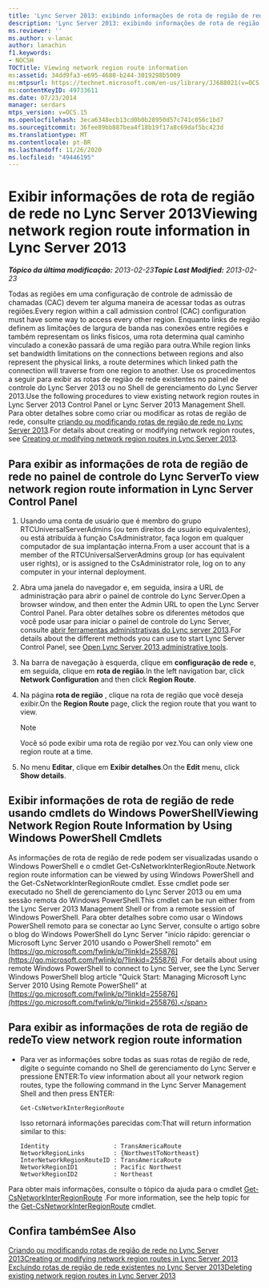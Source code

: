 ```yaml
---
title: 'Lync Server 2013: exibindo informações de rota de região de rede'
description: 'Lync Server 2013: exibindo informações de rota de região de rede.'
ms.reviewer: ''
ms.author: v-lanac
author: lanachin
f1.keywords:
- NOCSH
TOCTitle: Viewing network region route information
ms:assetid: 34dd9fa3-e695-4680-b244-3019298b5009
ms:mtpsurl: https://technet.microsoft.com/en-us/library/JJ688021(v=OCS.15)
ms:contentKeyID: 49733611
ms.date: 07/23/2014
manager: serdars
mtps_version: v=OCS.15
ms.openlocfilehash: 3eca6348ecb13cd0b0b28950d57c741c056c1bd7
ms.sourcegitcommit: 36fee89bb887bea4f18b19f17a8c69daf5bc423d
ms.translationtype: MT
ms.contentlocale: pt-BR
ms.lasthandoff: 11/26/2020
ms.locfileid: "49446195"
---
```

# <a name="viewing-network-region-route-information-in-lync-server-2013"></a><span data-ttu-id="561ef-103">Exibir informações de rota de região de rede no Lync Server 2013</span><span class="sxs-lookup"><span data-stu-id="561ef-103">Viewing network region route information in Lync Server 2013</span></span>

<div data-xmlns="http://www.w3.org/1999/xhtml">

<div class="topic" data-xmlns="http://www.w3.org/1999/xhtml" data-msxsl="urn:schemas-microsoft-com:xslt" data-cs="https://msdn.microsoft.com/">

<div data-asp="https://msdn2.microsoft.com/asp">



</div>

<div id="mainSection">

<div id="mainBody"><span data-ttu-id="561ef-104">

<span> </span></span><span class="sxs-lookup"><span data-stu-id="561ef-104">

<span> </span></span></span>

<span data-ttu-id="561ef-105">_**Tópico da última modificação:** 2013-02-23_</span><span class="sxs-lookup"><span data-stu-id="561ef-105">_**Topic Last Modified:** 2013-02-23_</span></span>

<span data-ttu-id="561ef-106">Todas as regiões em uma configuração de controle de admissão de chamadas (CAC) devem ter alguma maneira de acessar todas as outras regiões.</span><span class="sxs-lookup"><span data-stu-id="561ef-106">Every region within a call admission control (CAC) configuration must have some way to access every other region.</span></span> <span data-ttu-id="561ef-107">Enquanto links de região definem as limitações de largura de banda nas conexões entre regiões e também representam os links físicos, uma rota determina qual caminho vinculado a conexão passará de uma região para outra.</span><span class="sxs-lookup"><span data-stu-id="561ef-107">While region links set bandwidth limitations on the connections between regions and also represent the physical links, a route determines which linked path the connection will traverse from one region to another.</span></span> <span data-ttu-id="561ef-108">Use os procedimentos a seguir para exibir as rotas de região de rede existentes no painel de controle do Lync Server 2013 ou no Shell de gerenciamento do Lync Server 2013.</span><span class="sxs-lookup"><span data-stu-id="561ef-108">Use the following procedures to view existing network region routes in Lync Server 2013 Control Panel or Lync Server 2013 Management Shell.</span></span> <span data-ttu-id="561ef-109">Para obter detalhes sobre como criar ou modificar as rotas de região de rede, consulte [criando ou modificando rotas de região de rede no Lync Server 2013](lync-server-2013-creating-or-modifying-network-region-routes.md).</span><span class="sxs-lookup"><span data-stu-id="561ef-109">For details about creating or modifying network region routes, see [Creating or modifying network region routes in Lync Server 2013](lync-server-2013-creating-or-modifying-network-region-routes.md).</span></span>

<div>

## <a name="to-view-network-region-route-information-in-lync-server-control-panel"></a><span data-ttu-id="561ef-110">Para exibir as informações de rota de região de rede no painel de controle do Lync Server</span><span class="sxs-lookup"><span data-stu-id="561ef-110">To view network region route information in Lync Server Control Panel</span></span>

1.  <span data-ttu-id="561ef-111">Usando uma conta de usuário que é membro do grupo RTCUniversalServerAdmins (ou tem direitos de usuário equivalentes), ou está atribuída à função CsAdministrator, faça logon em qualquer computador de sua implantação interna.</span><span class="sxs-lookup"><span data-stu-id="561ef-111">From a user account that is a member of the RTCUniversalServerAdmins group (or has equivalent user rights), or is assigned to the CsAdministrator role, log on to any computer in your internal deployment.</span></span>

2.  <span data-ttu-id="561ef-112">Abra uma janela do navegador e, em seguida, insira a URL de administração para abrir o painel de controle do Lync Server.</span><span class="sxs-lookup"><span data-stu-id="561ef-112">Open a browser window, and then enter the Admin URL to open the Lync Server Control Panel.</span></span> <span data-ttu-id="561ef-113">Para obter detalhes sobre os diferentes métodos que você pode usar para iniciar o painel de controle do Lync Server, consulte [abrir ferramentas administrativas do Lync server 2013](lync-server-2013-open-lync-server-administrative-tools.md).</span><span class="sxs-lookup"><span data-stu-id="561ef-113">For details about the different methods you can use to start Lync Server Control Panel, see [Open Lync Server 2013 administrative tools](lync-server-2013-open-lync-server-administrative-tools.md).</span></span>

3.  <span data-ttu-id="561ef-114">Na barra de navegação à esquerda, clique em **configuração de rede** e, em seguida, clique em **rota de região**.</span><span class="sxs-lookup"><span data-stu-id="561ef-114">In the left navigation bar, click **Network Configuration** and then click **Region Route**.</span></span>

4.  <span data-ttu-id="561ef-115">Na página **rota de região** , clique na rota de região que você deseja exibir.</span><span class="sxs-lookup"><span data-stu-id="561ef-115">On the **Region Route** page, click the region route that you want to view.</span></span>
    
    <div>
    

    > [!NOTE]  
    > <span data-ttu-id="561ef-116">Você só pode exibir uma rota de região por vez.</span><span class="sxs-lookup"><span data-stu-id="561ef-116">You can only view one region route at a time.</span></span>

    
    </div>

5.  <span data-ttu-id="561ef-117">No menu **Editar**, clique em **Exibir detalhes**.</span><span class="sxs-lookup"><span data-stu-id="561ef-117">On the **Edit** menu, click **Show details**.</span></span>

</div>

<div>

## <a name="viewing-network-region-route-information-by-using-windows-powershell-cmdlets"></a><span data-ttu-id="561ef-118">Exibir informações de rota de região de rede usando cmdlets do Windows PowerShell</span><span class="sxs-lookup"><span data-stu-id="561ef-118">Viewing Network Region Route Information by Using Windows PowerShell Cmdlets</span></span>

<span data-ttu-id="561ef-119">As informações de rota de região de rede podem ser visualizadas usando o Windows PowerShell e o cmdlet Get-CsNetworkInterRegionRoute.</span><span class="sxs-lookup"><span data-stu-id="561ef-119">Network region route information can be viewed by using Windows PowerShell and the Get-CsNetworkInterRegionRoute cmdlet.</span></span> <span data-ttu-id="561ef-120">Esse cmdlet pode ser executado no Shell de gerenciamento do Lync Server 2013 ou em uma sessão remota do Windows PowerShell.</span><span class="sxs-lookup"><span data-stu-id="561ef-120">This cmdlet can be run either from the Lync Server 2013 Management Shell or from a remote session of Windows PowerShell.</span></span> <span data-ttu-id="561ef-121">Para obter detalhes sobre como usar o Windows PowerShell remoto para se conectar ao Lync Server, consulte o artigo sobre o blog do Windows PowerShell do Lync Server "início rápido: gerenciar o Microsoft Lync Server 2010 usando o PowerShell remoto" em [https://go.microsoft.com/fwlink/p/?linkId=255876](https://go.microsoft.com/fwlink/p/?linkid=255876) .</span><span class="sxs-lookup"><span data-stu-id="561ef-121">For details about using remote Windows PowerShell to connect to Lync Server, see the Lync Server Windows PowerShell blog article "Quick Start: Managing Microsoft Lync Server 2010 Using Remote PowerShell" at [https://go.microsoft.com/fwlink/p/?linkId=255876](https://go.microsoft.com/fwlink/p/?linkid=255876).</span></span>

<div>

## <a name="to-view-network-region-route-information"></a><span data-ttu-id="561ef-122">Para exibir as informações de rota de região de rede</span><span class="sxs-lookup"><span data-stu-id="561ef-122">To view network region route information</span></span>

  - <span data-ttu-id="561ef-123">Para ver as informações sobre todas as suas rotas de região de rede, digite o seguinte comando no Shell de gerenciamento do Lync Server e pressione ENTER:</span><span class="sxs-lookup"><span data-stu-id="561ef-123">To view information about all your network region routes, type the following command in the Lync Server Management Shell and then press ENTER:</span></span>
    
        Get-CsNetworkInterRegionRoute
    
    <span data-ttu-id="561ef-124">Isso retornará informações parecidas com:</span><span class="sxs-lookup"><span data-stu-id="561ef-124">That will return information similar to this:</span></span>
    
        Identity                  : TransAmericaRoute
        NetworkRegionLinks        : {NorthwestToNortheast}
        InterNetworkRegionRouteID : TransAmericaRoute
        NetworkRegionID1          : Pacific Northwest
        NetworkRegionID2          : Northeast

</div>

<span data-ttu-id="561ef-125">Para obter mais informações, consulte o tópico da ajuda para o cmdlet [Get-CsNetworkInterRegionRoute](https://docs.microsoft.com/powershell/module/skype/Get-CsNetworkInterRegionRoute) .</span><span class="sxs-lookup"><span data-stu-id="561ef-125">For more information, see the help topic for the [Get-CsNetworkInterRegionRoute](https://docs.microsoft.com/powershell/module/skype/Get-CsNetworkInterRegionRoute) cmdlet.</span></span>

</div>

<div>

## <a name="see-also"></a><span data-ttu-id="561ef-126">Confira também</span><span class="sxs-lookup"><span data-stu-id="561ef-126">See Also</span></span>


[<span data-ttu-id="561ef-127">Criando ou modificando rotas de região de rede no Lync Server 2013</span><span class="sxs-lookup"><span data-stu-id="561ef-127">Creating or modifying network region routes in Lync Server 2013</span></span>](lync-server-2013-creating-or-modifying-network-region-routes.md)  
[<span data-ttu-id="561ef-128">Excluindo rotas de região de rede existentes no Lync Server 2013</span><span class="sxs-lookup"><span data-stu-id="561ef-128">Deleting existing network region routes in Lync Server 2013</span></span>](lync-server-2013-deleting-existing-network-region-routes.md)  
  

<span data-ttu-id="561ef-129"></div>

</div>

<span> </span>

</div>

</div>

</span><span class="sxs-lookup"><span data-stu-id="561ef-129"></div>

</div>

<span> </span>

</div>

</div>

</span></span></div>

